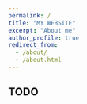 ```yaml
---
permalink: /
title: "MY WEBSITE"
excerpt: "About me"
author_profile: true
redirect_from: 
  - /about/
  - /about.html
---
```


## TODO
